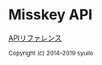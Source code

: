 # Misskey API

[APIリファレンス](/api-doc)

<div class="copyright"><small>Copyright (c) 2014-2019 syuilo</small></div>
